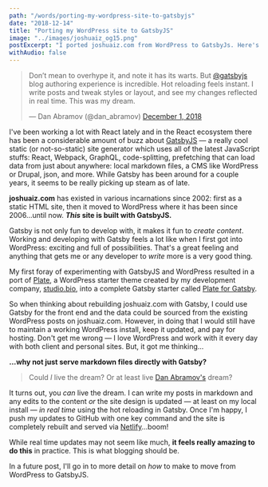 ```yaml
---
path: "/words/porting-my-wordpress-site-to-gatsbyjs"
date: "2018-12-14"
title: "Porting my WordPress site to GatsbyJS"
image: "../images/joshuaiz_og15.png"
postExcerpt: "I ported joshuaiz.com from WordPress to GatsbyJs. Here's why."
withAudio: false
---
```

<blockquote class="twitter-tweet" data-lang="en"><p lang="en" dir="ltr">Don’t mean to overhype it, and note it has its warts. But <a href="https://twitter.com/gatsbyjs?ref_src=twsrc%5Etfw">@gatsbyjs</a> blog authoring experience is incredible. Hot reloading feels instant. I write posts and tweak styles or layout, and see my changes reflected in real time. This was my dream.</p>&mdash; Dan Abramov (@dan_abramov) <a href="https://twitter.com/dan_abramov/status/1068884262273933312?ref_src=twsrc%5Etfw">December 1, 2018</a></blockquote> <script async src="https://platform.twitter.com/widgets.js" charset="utf-8"></script>

I've been working a lot with React lately and in the React ecosystem there has been a considerable amount of buzz about [GatsbyJS](https://www.gatsbyjs.org) — a really cool static (or not-so-static) site generator which uses all of the latest JavaScript stuffs: React, Webpack, GraphQL, code-splitting, prefetching that can load data from just about anywhere: local markdown files, a CMS like WordPress or Drupal, json, and more. While Gatsby has been around for a couple years, it seems to be really picking up steam as of late.

**joshuaiz.com** has existed in various incarnations since 2002: first as a static HTML site, then it moved to WordPress where it has been since 2006...until now. ***This* site is built with GatsbyJS.** 

Gatsby is not only fun to develop with, it makes it fun to *create content*. Working and developing with Gatsby feels a lot like when I first got into WordPress: exciting and full of possibilities. That's a great feeling and anything that gets me or any developer to *write* more is a very good thing.

My first foray of experimenting with GatsbyJS and WordPress resulted in a port of [Plate](https://github.com/joshuaiz/plate), a WordPress starter theme created by my development company, [studio.bio](https://studio.bio), into a complete Gatsby starter called [Plate for Gatsby](https://github.com/joshuaiz/plate-for-gatsby).

So when thinking about rebuilding joshuaiz.com with Gatsby, I could use Gatsby for the front end and the data could be sourced from the existing WordPress posts on joshuaiz.com. However, in doing that I would still have to maintain a working WordPress install, keep it updated, and pay for hosting. Don't get me wrong — I love WordPress and work with it every day with both client and personal sites. But, it got me thinking...

**...why not just serve markdown files directly with Gatsby?** 

> Could _I_ live the dream? Or at least live [Dan Abramov's](https://twitter.com/dan_abramov/) dream?

It turns out, you *can* live the dream. I can write my posts in markdown and any edits to the content *or* the site design is updated — at least on my local install — _in real time_ using the hot reloading in Gatsby. Once I'm happy, I push my updates to GitHub with one key command and the site is completely rebuilt and served via [Netlify](https://www.netlify.com)...boom!

While real time updates may not seem like much, **it feels really amazing to do this** in practice. This is what blogging should be.

In a future post, I'll go in to more detail on *how* to make to move from WordPress to GatsbyJS.

